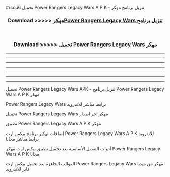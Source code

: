 #rcqu6 تحميل Power Rangers Legacy Wars  A P K - تنزيل برنامج مهكر



<div align="center">
<h3>Download >>>>> <a href="https://runaway1.web.app/?sq=Power Rangers Legacy Wars ">مهكرPower Rangers Legacy Wars  تنزيل برنامج</a></h3><br>

<h3>Download >>>>> <a href="https://runaway1.web.app/?sq=Power Rangers Legacy Wars ">تحميل Power Rangers Legacy Wars  مهكر</a></h3>
</div>


----------------------------------------------------------

----------------------------------------------------------

----------------------------------------------------------

----------------------------------------------------------

----------------------------------------------------------

----------------------------------------------------------

----------------------------------------------------------

تحميل Power Rangers Legacy Wars  APK - تنزيل برنامج Power Rangers Legacy Wars  A P K مهكر

Power Rangers Legacy Wars  برابط مباشر للاندرويد

تحميل Power Rangers Legacy Wars  مهكر اخر اصدار

تطبيق Power Rangers Legacy Wars  A P K مهكر

إضافات تهكير برنامج بيكس ارت Power Rangers Legacy Wars  A P K للاندرويد برابط مباشر مجانا

أدوات التعديل الأساسية بعد تحميل تطبيق بيكس ارت مهكر Power Rangers Legacy Wars  A P K مجانا

القوالب الجاهزة بعد تحميل بيكس ارت Power Rangers Legacy Wars  مهكر من ميديا فاير للاندرويد


